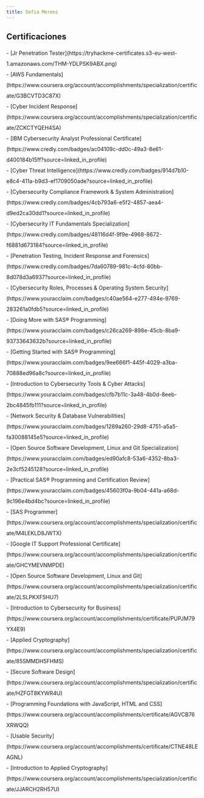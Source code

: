 ```yaml
---
title: Sofia Meroni
---
```


## Certificaciones

<div style="line-height: 2.0;">
- [Jr Penetration Tester](https://tryhackme-certificates.s3-eu-west-1.amazonaws.com/THM-YDLPSK9ABX.png)
</div>

<div style="line-height: 2.0;">
- [AWS Fundamentals](https://www.coursera.org/account/accomplishments/specialization/certificate/G3BCVTD3C87X)
</div>

<div style="line-height: 2.0;">
- [Cyber Incident Response](https://www.coursera.org/account/accomplishments/specialization/certificate/ZCKCTYQEH4SA)
</div>

<div style="line-height: 2.0;">
- [IBM Cybersecurity Analyst Professional Certificate](https://www.credly.com/badges/ac04109c-dd0c-49a3-8e61-d400184b15ff?source=linked_in_profile)
</div>

<div style="line-height: 2.0;">
- [Cyber Threat Intelligence](https://www.credly.com/badges/914d7b10-e8c4-411a-b9d3-ef1709050ade?source=linked_in_profile)
</div>

<div style="line-height: 2.0;">
- [Cybersecurity Compliance Framework & System Administration](https://www.credly.com/badges/4cb793a6-e5f2-4857-aea4-d9ed2ca30dd1?source=linked_in_profile)
</div>

<div style="line-height: 2.0;">
- [Cybersecurity IT Fundamentals Specialization](https://www.credly.com/badges/48116d4f-9f9e-4968-8672-f6881d673184?source=linked_in_profile)
</div>

<div style="line-height: 2.0;">
- [Penetration Testing, Incident Response and Forensics](https://www.credly.com/badges/7da60789-981c-4cfd-80bb-8d078d3a6937?source=linked_in_profile)
</div>

<div style="line-height: 2.0;">
- [Cybersecurity Roles, Processes & Operating System Security](https://www.youracclaim.com/badges/c40ae564-e277-494e-9769-283261a0fdb5?source=linked_in_profile)
</div>

<div style="line-height: 2.0;">
- [Doing More with SAS® Programming](https://www.youracclaim.com/badges/c26ca269-898e-45cb-8ba9-93733643632b?source=linked_in_profile)
</div>

<div style="line-height: 2.0;">
- [Getting Started with SAS® Programming](https://www.youracclaim.com/badges/9ee666f1-445f-4029-a3ba-70888ed96a8c?source=linked_in_profile)
</div>

<div style="line-height: 2.0;">
- [Introduction to Cybersecurity Tools & Cyber Attacks](https://www.youracclaim.com/badges/cfb7b11c-3a48-4b0d-8eeb-2bc4845fb111?source=linked_in_profile)
</div>

<div style="line-height: 2.0;">
- [Network Security & Database Vulnerabilities](https://www.youracclaim.com/badges/1289a260-29d8-4751-a5a5-fa30088145e5?source=linked_in_profile)
</div>

<div style="line-height: 2.0;">
- [Open Source Software Development, Linux and Git Specialization](https://www.youracclaim.com/badges/ed90afc8-53a6-4352-8ba3-2e3cf5245128?source=linked_in_profile)
</div>

<div style="line-height: 2.0;">
- [Practical SAS® Programming and Certification Review](https://www.youracclaim.com/badges/45603f0a-9b04-441a-a68d-9c196e4bd4bc?source=linked_in_profile)
</div>

<div style="line-height: 2.0;">
- [SAS Programmer](https://www.coursera.org/account/accomplishments/specialization/certificate/M4LEKLD8JWTX)
</div>

<div style="line-height: 2.0;">
- [Google IT Support Professional Certificate](https://www.coursera.org/account/accomplishments/specialization/certificate/GHCYMEVNMPDE)
</div>

<div style="line-height: 2.0;">
- [Open Source Software Development, Linux and Git](https://www.coursera.org/account/accomplishments/specialization/certificate/2LSLPKXF5HU7)
</div>

<div style="line-height: 2.0;">
- [Introduction to Cybersecurity for Business](https://www.coursera.org/account/accomplishments/certificate/PUPJM79YX4E9)
</div>

<div style="line-height: 2.0;">
- [Applied Cryptography](https://www.coursera.org/account/accomplishments/specialization/certificate/85SMMDH5FHMS)
</div>

<div style="line-height: 2.0;">
- [Secure Software Design](https://www.coursera.org/account/accomplishments/specialization/certificate/HZFGT8KYWR4U)
</div>

<div style="line-height: 2.0;">
- [Programming Foundations with JavaScript, HTML and CSS](https://www.coursera.org/account/accomplishments/certificate/AGVCB76XRWQQ)
</div>

<div style="line-height: 2.0;">
- [Usable Security](https://www.coursera.org/account/accomplishments/certificate/CTNE48LEAGNL)
</div>

<div style="line-height: 2.0;">
- [Introduction to Applied Cryptography](https://www.coursera.org/account/accomplishments/specialization/certificate/JJARCH2RH57U)
</div>
